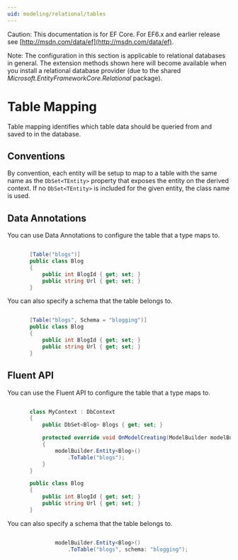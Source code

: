 ```yaml
---
uid: modeling/relational/tables
---
```

Caution: This documentation is for EF Core. For EF6.x and earlier release see [http://msdn.com/data/ef](http://msdn.com/data/ef).

Note: The configuration in this section is applicable to relational databases in general. The extension methods shown here will become available when you install a relational database provider (due to the shared *Microsoft.EntityFrameworkCore.Relational* package).

# Table Mapping

Table mapping identifies which table data should be queried from and saved to in the database.

## Conventions

By convention, each entity will be setup to map to a table with the same name as the `DbSet<TEntity>` property that exposes the entity on the derived context. If no `DbSet<TEntity>` is included for the given entity, the class name is used.

## Data Annotations

You can use Data Annotations to configure the table that a type maps to.

<!-- [!code-csharp[Main](samples/relational/Modeling/DataAnnotations/Samples/Relational/Table.cs?highlight=1)] -->

````c#

       [Table("blogs")]
       public class Blog
       {
           public int BlogId { get; set; }
           public string Url { get; set; }
       }

   ````

You can also specify a schema that the table belongs to.

<!-- [!code-csharp[Main](samples/relational/Modeling/DataAnnotations/Samples/Relational/TableAndSchema.cs?highlight=1)] -->

````c#

       [Table("blogs", Schema = "blogging")]
       public class Blog
       {
           public int BlogId { get; set; }
           public string Url { get; set; }
       }

   ````

## Fluent API

You can use the Fluent API to configure the table that a type maps to.

<!-- [!code-csharp[Main](samples/relational/Modeling/FluentAPI/Samples/Relational/Table.cs?highlight=7,8)] -->

````c#

       class MyContext : DbContext
       {
           public DbSet<Blog> Blogs { get; set; }

           protected override void OnModelCreating(ModelBuilder modelBuilder)
           {
               modelBuilder.Entity<Blog>()
                   .ToTable("blogs");
           }
       }

       public class Blog
       {
           public int BlogId { get; set; }
           public string Url { get; set; }
       }

   ````

You can also specify a schema that the table belongs to.

<!-- [!code-csharp[Main](samples/relational/Modeling/FluentAPI/Samples/Relational/TableAndSchema.cs?highlight=2)] -->

````c#

               modelBuilder.Entity<Blog>()
                   .ToTable("blogs", schema: "blogging");

   ````
